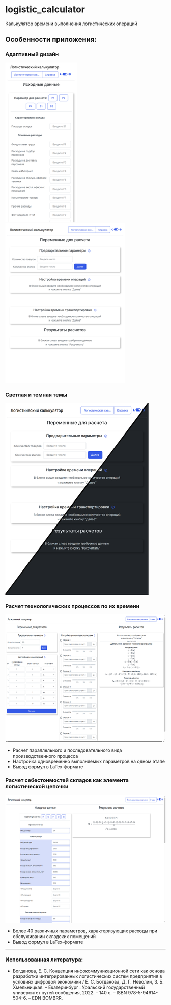 # logistic_calculator
Калькулятор времени выполнения логистических операций

## Особенности приложения:
### Адаптивный дизайн
<kbd><img src="pictures/adaptive_phone.png" alt="drawing" height="500"/></kbd>
<kbd><img src="pictures/adaptive_ipad.png" alt="drawing" height="500"/></kbd>

### Светлая и темная темы
<kbd><img src="pictures/dark.png" alt="drawing" height="600"/></kbd>

### Расчет технологических процессов по их времени
<kbd><img src="pictures/time_calc.png" alt="drawing" height="400"/></kbd>

- Расчет параллельного и последовательного вида производственного процесса
- Настройка одновременно выполняемых параметров на одном этапе
- Вывод формул в LaTex-формате


### Расчет себестоимостей складов как элемента логистической цепочки
<kbd><img src="pictures/price_calc.png" alt="drawing" height="400"/></kbd>

- Более 40 различных параметров, характеризующих расходы при обслуживании складских помещений
- Вывод формул в LaTex-формате

---

### Использованная литература:
- Богданова, Е. С. Концепция инфокоммуникационной сети как основа разработки интегрированных логистических систем предприятия в условиях цифровой экономики / Е. С. Богданова, Д. Г. Неволин, З. Б. Хмельницкая. – Екатеринбург : Уральский государственный университет путей сообщения, 2022. – 140 с. – ISBN 978-5-94614-504-6. – EDN BOMBRR.
